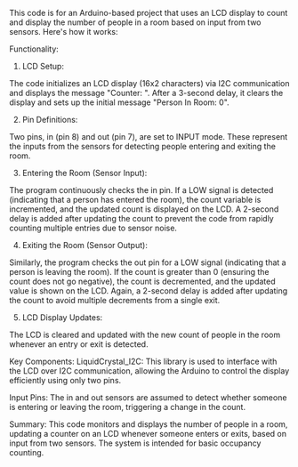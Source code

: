 This code is for an Arduino-based project that uses an LCD display to count and display the number of people in a room based on input from two sensors. Here's how it works:

Functionality:
1. LCD Setup:

The code initializes an LCD display (16x2 characters) via I2C communication and displays the message "Counter: ".
After a 3-second delay, it clears the display and sets up the initial message "Person In Room: 0".

2. Pin Definitions:

Two pins, in (pin 8) and out (pin 7), are set to INPUT mode. These represent the inputs from the sensors for detecting people entering and exiting the room.

3. Entering the Room (Sensor Input):

The program continuously checks the in pin. If a LOW signal is detected (indicating that a person has entered the room), the count variable is incremented, and the updated count is displayed on the LCD.
A 2-second delay is added after updating the count to prevent the code from rapidly counting multiple entries due to sensor noise.

4. Exiting the Room (Sensor Output):

Similarly, the program checks the out pin for a LOW signal (indicating that a person is leaving the room). If the count is greater than 0 (ensuring the count does not go negative), the count is decremented, and the updated value is shown on the LCD.
Again, a 2-second delay is added after updating the count to avoid multiple decrements from a single exit.

5. LCD Display Updates:

The LCD is cleared and updated with the new count of people in the room whenever an entry or exit is detected.


Key Components:
LiquidCrystal_I2C: This library is used to interface with the LCD over I2C communication, allowing the Arduino to control the display efficiently using only two pins.

Input Pins: The in and out sensors are assumed to detect whether someone is entering or leaving the room, triggering a change in the count.


Summary:
This code monitors and displays the number of people in a room, updating a counter on an LCD whenever someone enters or exits, based on input from two sensors. The system is intended for basic occupancy counting.
